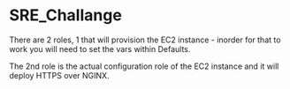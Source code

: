 # SRE_Challange

There are 2 roles, 1 that will provision the EC2 instance - inorder for that to work you will need to set the vars within Defaults.

The 2nd role is the actual configuration role of the EC2 instance and it will deploy HTTPS over NGINX.

